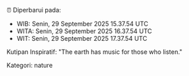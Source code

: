 ⏰ Diperbarui pada:
- WIB: Senin, 29 September 2025 15.37.54 UTC
- WITA: Senin, 29 September 2025 16.37.54 UTC
- WIT: Senin, 29 September 2025 17.37.54 UTC

Kutipan Inspiratif:
"The earth has music for those who listen."


Kategori: nature

